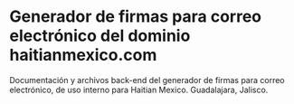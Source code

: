 # Generador de firmas para correo electrónico del dominio haitianmexico.com

Documentación y archivos back-end del generador de firmas para correo electrónico, de uso interno para Haitian Mexico.
Guadalajara, Jalisco.

<a href=""><img src="" alt="" border="0"></a>
